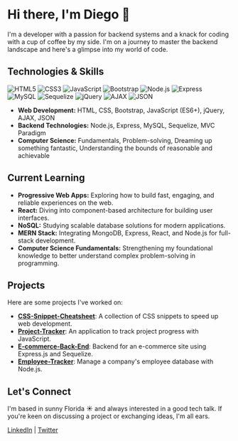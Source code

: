 # Hi there, I'm Diego 👋

I'm a developer with a passion for backend systems and a knack for coding with a cup of coffee by my side. I'm on a journey to master the backend landscape and here's a glimpse into my world of code.

## Technologies & Skills
![HTML5](https://img.shields.io/badge/-HTML5-%23E34F26?style=flat&logo=html5&logoColor=white)
![CSS3](https://img.shields.io/badge/-CSS3-%231572B6?style=flat&logo=css3)
![JavaScript](https://img.shields.io/badge/-JavaScript-%23F7DF1E?style=flat&logo=javascript&logoColor=black)
![Bootstrap](https://img.shields.io/badge/-Bootstrap-%237952B3?style=flat&logo=bootstrap&logoColor=white)
![Node.js](https://img.shields.io/badge/-Node.js-%23339933?style=flat&logo=node.js&logoColor=white)
![Express](https://img.shields.io/badge/-Express-%23000000?style=flat&logo=express)
![MySQL](https://img.shields.io/badge/-MySQL-%234479A1?style=flat&logo=mysql&logoColor=white)
![Sequelize](https://img.shields.io/badge/-Sequelize-%2352B0E7?style=flat&logo=sequelize)
![jQuery](https://img.shields.io/badge/-jQuery-%230769AD?style=flat&logo=jquery&logoColor=white)
![AJAX](https://img.shields.io/badge/-AJAX-%23F7DF1E?style=flat)
![JSON](https://img.shields.io/badge/-JSON-%23000000?style=flat)

- **Web Development:** HTML, CSS, Bootstrap, JavaScript (ES6+), jQuery, AJAX, JSON
- **Backend Technologies:** Node.js, Express, MySQL, Sequelize, MVC Paradigm
- **Computer Science:** Fundamentals, Problem-solving, Dreaming up something fantastic, Understanding the bounds of reasonable and achievable

## Current Learning
- **Progressive Web Apps:** Exploring how to build fast, engaging, and reliable experiences on the web.
- **React:** Diving into component-based architecture for building user interfaces.
- **NoSQL:** Studying scalable database solutions for modern applications.
- **MERN Stack:** Integrating MongoDB, Express, React, and Node.js for full-stack development.
- **Computer Science Fundamentals:** Strengthening my foundational knowledge to better understand complex problem-solving in programming.

## Projects
Here are some projects I've worked on:

- **[CSS-Snippet-Cheatsheet](#)**: A collection of CSS snippets to speed up web development.
- **[Project-Tracker](#)**: An application to track project progress with JavaScript.
- **[E-commerce-Back-End](#)**: Backend for an e-commerce site using Express.js and Sequelize.
- **[Employee-Tracker](#)**: Manage a company's employee database with Node.js.

## Let's Connect
I'm based in sunny Florida ☀️ and always interested in a good tech talk. If you're keen on discussing a project or exchanging ideas, I'm all ears.

[LinkedIn](#) | [Twitter](#)
